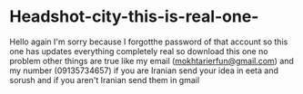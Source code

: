# Headshot-city-this-is-real-one-
Hello again I'm sorry  because I forgotthe password of that account so this one has updates everything completely real 
so download this one
no problem other things are true
like my email  (mokhtarierfun@gmail.com)
and my number (09135734657)
if you are Iranian send your idea
in eeta and sorush and if you aren't Iranian send them in gmail
